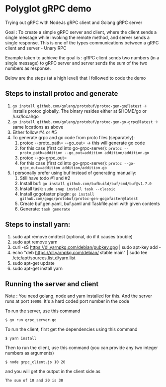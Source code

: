 # Polyglot gRPC demo

Trying out gRPC with NodeJs gRPC client and Golang gRPC server

Goal : To create a simple gRPC server and client, where the client sends a single message while invoking the remote method, and server sends a single response. This is one of the types communications between a gRPC client and server - Unary RPC

Example taken to achieve the goal is : gRPC client sends two numbers (in a single message) to gRPC server and server sends the sum of the two numbers as response.

Below are the steps (at a high level) that I followed to code the demo

## Steps to install protoc and generate 
1. `go install github.com/golang/protobuf/protoc-gen-go@latest` -> installs protoc globally. The binary resides either at $HOME/go or /usr/local/go
2. `go install github.com/golang/protobuf/protoc-gen-go-grpc@latest` -> same locations as above
3. Either follow #4 or #5
4. To generate grpc and go code from proto files (separately):
   1. protoc --proto_path=<directory to look for proto file> --go_out=<output dir> <filepath> -> this will generate go code
   2. for this case (first cd into go-grpc-server): `protoc --proto_path=addition --go_out=addition addition/addition.go`
   3. protoc --go-grpc_out=<output dir> <filepath>
   4. for this case (first cd into go-grpc-server): `protoc --go-grpc_out==addition addition/addition.go`
5. I personally prefer using buf instead of generating manually:
   1. Still have todo #1 and #2
   2. Install buf: `go install github.com/bufbuild/buf/cmd/buf@v1.7.0`
   3. Install task: `sudo snap install task --classic`
   4. Install gogofaster plugin: `go install github.com/gogo/protobuf/protoc-gen-gogofaster@latest`
   5. Create buf.gen.yaml, buf.yaml and Taskfile.yaml with given contents
   6. Generate: `task generate`

## Steps to install yarn:
1. sudo apt remove cmdtest (optional, do if it causes trouble)
2. sudo apt remove yarn
3. curl -sS https://dl.yarnpkg.com/debian/pubkey.gpg | sudo apt-key add -
4. echo "deb https://dl.yarnpkg.com/debian/ stable main" | sudo tee /etc/apt/sources.list.d/yarn.list
5. sudo apt-get update
6. sudo apt-get install yarn

## Running the server and client

Note : You need golang, node and yarn installed for this. And the server runs at port `10000`. It's a hard coded port number in the code

To run the server, use this command

`$ go run grpc_server.go`

To run the client, first get the dependencies using this command

`$ yarn install`

Then to run the client, use this command (you can provide any two integer numbers as arguments)

`$ node grpc_client.js 10 20`

and you will get the output in the client side as

`The sum of 10 and 20 is 30`
